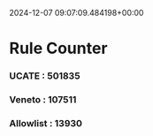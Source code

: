 2024-12-07 09:07:09.484198+00:00
# Rule Counter 
 ### UCATE : 501835

 ### Veneto : 107511

 ### Allowlist : 13930